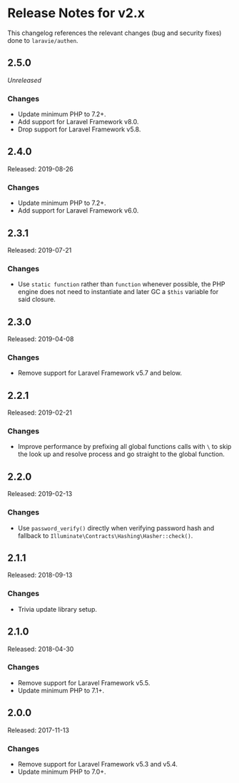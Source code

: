 # Release Notes for v2.x

This changelog references the relevant changes (bug and security fixes) done to `laravie/authen`.

## 2.5.0

*Unreleased*

### Changes

* Update minimum PHP to 7.2+.
* Add support for Laravel Framework v8.0.
* Drop support for Laravel Framework v5.8.

## 2.4.0

Released: 2019-08-26

### Changes

* Update minimum PHP to 7.2+.
* Add support for Laravel Framework v6.0.

## 2.3.1

Released: 2019-07-21

### Changes

* Use `static function` rather than `function` whenever possible, the PHP engine does not need to instantiate and later GC a `$this` variable for said closure.

## 2.3.0

Released: 2019-04-08

### Changes

* Remove support for Laravel Framework v5.7 and below.

## 2.2.1

Released: 2019-02-21

### Changes

* Improve performance by prefixing all global functions calls with `\` to skip the look up and resolve process and go straight to the global function.

## 2.2.0

Released: 2019-02-13

### Changes

* Use `password_verify()` directly when verifying password hash and fallback to `Illuminate\Contracts\Hashing\Hasher::check()`.

## 2.1.1

Released: 2018-09-13

### Changes

* Trivia update library setup.

## 2.1.0

Released: 2018-04-30

### Changes

* Remove support for Laravel Framework v5.5.
* Update minimum PHP to 7.1+.

## 2.0.0

Released: 2017-11-13

### Changes

* Remove support for Laravel Framework v5.3 and v5.4.
* Update minimum PHP to 7.0+.
